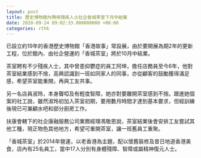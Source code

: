 ```yaml
---
layout: post
title: 歷史博物館內聘用殘疾人士社企香城茶室下月中結業
date: 2020-09-24 09:02:33.000000000 +08:00
categories: rthk
---
```


已設立約19年的香港歷史博物館「香港故事」常設展，由於要開展為期2年的更新工程，位於館內、由社企營運的「香城茶室」將於10月中結業。

茶室聘有不少殘疾人士，其中曾患抑鬱症的員工阿坤，擔任店務員至今6年，他對茶室結業感到不捨，高興認識到一班如同家人的同事，亦從顧客的鼓勵獲得滿足感，希望茶室能重開，再與工友共事。

另一名店員淑玲，本身聾啞及有輕度智障，她亦對要離開茶室感到不捨。跟進她個案的社工說，雖然淑玲初加入茶室初期，要用數月時間才達到基本要求，但經訓練後現已可兼顧水吧和部分廚房工作。

扶康會轄下的社企康融服務公司業務經理馮敬恩說，茶室結業後會安排工友嘗試其他工種，現正物色其他地方，希望可重開茶室，讓一班舊員工重聚。

「香城茶室」於2014年營運，以老香港為主題，配以懷舊裝修及昔日地道香港美食，店內有25名員工，當中17人分別有身體殘障、智障或屬精神復元人士。
